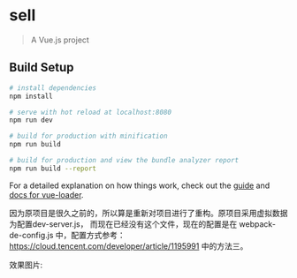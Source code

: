 # sell

> A Vue.js project

## Build Setup

``` bash
# install dependencies
npm install

# serve with hot reload at localhost:8080
npm run dev

# build for production with minification
npm run build

# build for production and view the bundle analyzer report
npm run build --report
```

For a detailed explanation on how things work, check out the [guide](http://vuejs-templates.github.io/webpack/) and [docs for vue-loader](http://vuejs.github.io/vue-loader).



因为原项目是很久之前的，所以算是重新对项目进行了重构。原项目采用虚拟数据为配置dev-server.js， 而现在已经没有这个文件，现在的配置是在 webpack-de-config.js 中，配置方式参考：
<a href="https://cloud.tencent.com/developer/article/1195991">https://cloud.tencent.com/developer/article/1195991</a>  中的方法三。


效果图片:<a href="https://github.com/LCTcode/sell/blob/master/sell/showPic/sell.gif"></a>
